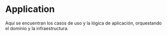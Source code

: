 # Application

Aquí se encuentran los casos de uso y la lógica de aplicación, orquestando el dominio y la infraestructura. 